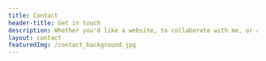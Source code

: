 ```yaml
---
title: Contact
header-title: Get in touch
description: Whether you'd like a website, to collaborate with me, or anything. I'd love to hear from you!
layout: contact
featuredImg: /contact_background.jpg
---
```

